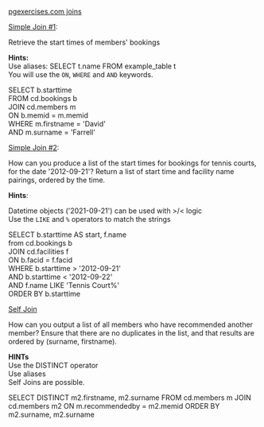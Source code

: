 [pgexercises.com joins](https://pgexercises.com/questions/joins/)

[Simple Join #1](https://pgexercises.com/questions/joins/simplejoin.html):

Retrieve the start times of members' bookings

**Hints:**  
Use aliases: SELECT t.name FROM example_table t  
You will use the `ON`, `WHERE` and `AND` keywords.  


SELECT b.starttime  
    FROM cd.bookings b  
    JOIN cd.members m  
ON b.memid = m.memid  
WHERE m.firstname = 'David'  
AND m.surname = 'Farrell'  

[Simple Join #2](https://pgexercises.com/questions/joins/simplejoin.html): 

How can you produce a list of the start times for bookings for tennis courts, for the date '2012-09-21'? Return a list of start time and facility name pairings, ordered by the time.

**Hints**:  

Datetime objects ('2021-09-21') can be used with >/< logic  
Use the `LIKE` and `%` operators to match the strings

SELECT b.starttime AS start, f.name  
	from cd.bookings b  
	JOIN cd.facilities f  
	ON b.facid = f.facid  
WHERE b.starttime > '2012-09-21'  
AND b.starttime < '2012-09-22'  
AND f.name LIKE 'Tennis Court%'  
ORDER BY b.starttime  

[Self Join](https://pgexercises.com/questions/joins/self.html)

How can you output a list of all members who have recommended another member? Ensure that there are no duplicates in the list, and that results are ordered by (surname, firstname).

**HINTs**  
Use the DISTINCT operator  
Use aliases  
Self Joins are possible.  





SELECT DISTINCT m2.firstname, m2.surname
	FROM cd.members m
	JOIN cd.members m2
	ON m.recommendedby = m2.memid
	ORDER BY m2.surname, m2.surname



```python

```

